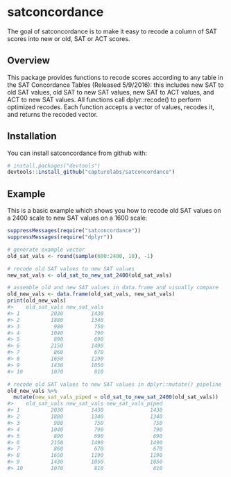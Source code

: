 
<!-- README.md is generated from README.Rmd. Please edit that file -->
satconcordance
==============

The goal of satconcordance is to make it easy to recode a column of SAT scores into new or old, SAT or ACT scores.

Overview
--------

This package provides functions to recode scores according to any table in the SAT Concordance Tables (Released 5/9/2016): this includes new SAT to old SAT values, old SAT to new SAT values, new SAT to ACT values, and ACT to new SAT values. All functions call dplyr::recode() to perform optimized recodes. Each function accepts a vector of values, recodes it, and returns the recoded vector.

Installation
------------

You can install satconcordance from github with:

``` r
# install.packages("devtools")
devtools::install_github("capturelabs/satconcordance")
```

Example
-------

This is a basic example which shows you how to recode old SAT values on a 2400 scale to new SAT values on a 1600 scale:

``` r
suppressMessages(require("satconcordance"))
suppressMessages(require("dplyr"))

# generate example vector
old_sat_vals <- round(sample(600:2400, 10), -1)

# recode old SAT values to new SAT values
new_sat_vals <- old_sat_to_new_sat_2400(old_sat_vals)

# assemble old and new SAT values in data.frame and visually compare
old_new_vals <- data.frame(old_sat_vals, new_sat_vals)
print(old_new_vals)
#>    old_sat_vals new_sat_vals
#> 1          2030         1430
#> 2          1880         1340
#> 3           980          750
#> 4          1040          790
#> 5           890          690
#> 6          2150         1490
#> 7           860          670
#> 8          1650         1190
#> 9          1430         1050
#> 10         1070          810

# recode old SAT values to new SAT values in dplyr::mutate() pipeline
old_new_vals %>%
  mutate(new_sat_vals_piped = old_sat_to_new_sat_2400(old_sat_vals))
#>    old_sat_vals new_sat_vals new_sat_vals_piped
#> 1          2030         1430               1430
#> 2          1880         1340               1340
#> 3           980          750                750
#> 4          1040          790                790
#> 5           890          690                690
#> 6          2150         1490               1490
#> 7           860          670                670
#> 8          1650         1190               1190
#> 9          1430         1050               1050
#> 10         1070          810                810
```
